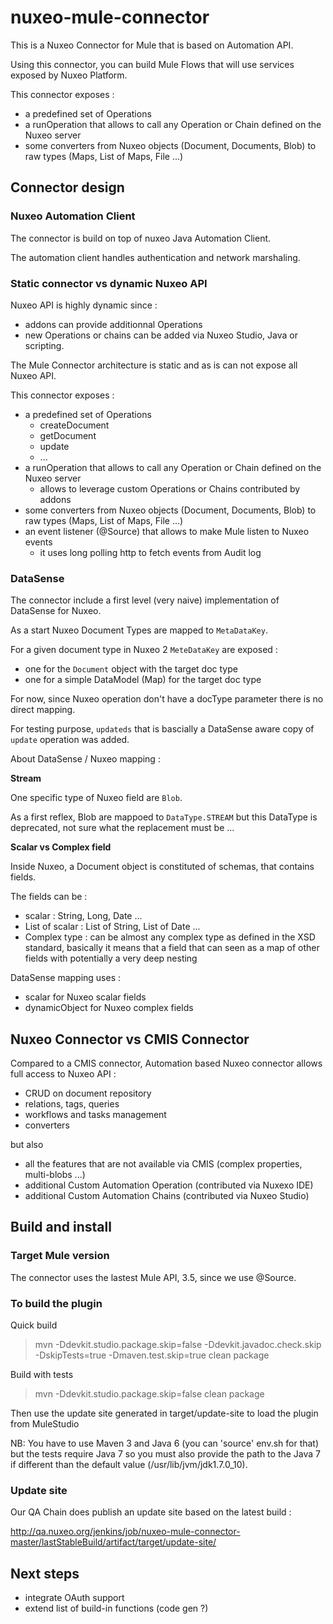 # nuxeo-mule-connector

This is a Nuxeo Connector for Mule that is based on Automation API.

Using this connector, you can build Mule Flows that will use services exposed by Nuxeo Platform.

This connector exposes :

 - a predefined set of Operations
 - a runOperation that allows to call any Operation or Chain defined on the Nuxeo server
 - some converters from Nuxeo objects (Document, Documents, Blob) to raw types (Maps, List of Maps, File ...)

## Connector design

### Nuxeo Automation Client

The connector is build on top of nuxeo Java Automation Client.

The automation client handles authentication and network marshaling.

### Static connector vs dynamic Nuxeo API

Nuxeo API is highly dynamic since :

 - addons can provide additionnal Operations
 - new Operations or chains can be added via Nuxeo Studio, Java or scripting.

The Mule Connector architecture is static and as is can not expose all Nuxeo API.

This connector exposes :

 - a predefined set of Operations
     - createDocument
     - getDocument
     - update
     - ...
 - a runOperation that allows to call any Operation or Chain defined on the Nuxeo server
     - allows to leverage custom Operations or Chains contributed by addons
 - some converters from Nuxeo objects (Document, Documents, Blob) to raw types (Maps, List of Maps, File ...)
 - an event listener (@Source) that allows to make Mule listen to Nuxeo events
     - it uses long polling http to fetch events from Audit log

### DataSense

The connector include a first level (very naive) implementation of DataSense for Nuxeo.

As a start Nuxeo Document Types are mapped to `MetaDataKey`.

For a given document type in Nuxeo 2 `MeteDataKey` are exposed :

 - one for the `Document` object with the target doc type
 - one for a simple DataModel (Map) for the target doc type

For now, since Nuxeo operation don't have a docType parameter there is no direct mapping.

For testing purpose, `updateds` that is bascially a DataSense aware copy of `update` operation was added.

About DataSense / Nuxeo mapping :

**Stream**

One specific type of Nuxeo field are `Blob`.

As a first reflex, Blob are mappoed to `DataType.STREAM` but this DataType is deprecated, not sure what the replacement must be ...

**Scalar vs Complex field**

Inside Nuxeo, a Document object is constituted of schemas, that contains fields.

The fields can be : 

 - scalar : String, Long, Date ...
 - List of scalar : List  of String, List of Date ...
 - Complex type : can be almost any complex type as defined in the XSD standard, basically it means that a field that can seen as a map of other fields with potentially a very deep nesting

DataSense mapping uses :

 - scalar for Nuxeo scalar fields
 - dynamicObject for Nuxeo complex fields

## Nuxeo Connector vs CMIS Connector

Compared to a CMIS connector, Automation based Nuxeo connector allows full access to Nuxeo API :

 - CRUD on document repository
 - relations, tags, queries
 - workflows and tasks management
 - converters

but also

 - all the features that are not available via CMIS (complex properties, multi-blobs ...)
 - additional Custom Automation Operation (contributed via Nuxexo IDE)
 - additional Custom Automation Chains (contributed via Nuxeo Studio)

## Build and install

### Target Mule version

The connector uses the lastest Mule API, 3.5, since we use @Source.

### To build the plugin

Quick build

> mvn -Ddevkit.studio.package.skip=false -Ddevkit.javadoc.check.skip -DskipTests=true -Dmaven.test.skip=true clean package 

Build with tests

> mvn -Ddevkit.studio.package.skip=false clean package

Then use the update site generated in target/update-site to load the plugin from MuleStudio

NB: You have to use Maven 3 and Java 6 (you can 'source' env.sh for that)
but the tests require Java 7 so you must also provide the path to the Java 7 if different than the default value (/usr/lib/jvm/jdk1.7.0_10).

### Update site

Our QA Chain does publish an update site based on the latest build :

http://qa.nuxeo.org/jenkins/job/nuxeo-mule-connector-master/lastStableBuild/artifact/target/update-site/

## Next steps

 - integrate OAuth support
 - extend list of build-in functions (code gen ?)


